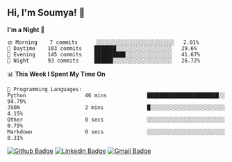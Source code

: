 ## Hi, I'm Soumya! 👋

<!--START_SECTION:waka-->
**I'm a Night 🦉** 

```text
🌞 Morning    7 commits      ░░░░░░░░░░░░░░░░░░░░░░░░░   2.01% 
🌆 Daytime    103 commits    ███████░░░░░░░░░░░░░░░░░░   29.6% 
🌃 Evening    145 commits    ██████████░░░░░░░░░░░░░░░   41.67% 
🌙 Night      93 commits     ██████░░░░░░░░░░░░░░░░░░░   26.72%

```


📊 **This Week I Spent My Time On** 

```text
💬 Programming Languages: 
Python                   46 mins             ███████████████████████░░   94.79% 
JSON                     2 mins              █░░░░░░░░░░░░░░░░░░░░░░░░   4.15% 
Other                    0 secs              ░░░░░░░░░░░░░░░░░░░░░░░░░   0.75% 
Markdown                 0 secs              ░░░░░░░░░░░░░░░░░░░░░░░░░   0.31%

```


<!--END_SECTION:waka-->

[![Github Badge](https://img.shields.io/badge/-rubyruins-grey?style=for-the-badge&logo=github&logoColor=white&link=https://github.com/rubyruins/)](https://www.github.com/rubyruins/) 
[![Linkedin Badge](https://img.shields.io/badge/-Soumya%20Parekh-0072b1?style=for-the-badge&logo=Linkedin&logoColor=white&link=https://www.linkedin.com/in/Soumya-Parekh/)](https://www.linkedin.com/in/Soumya-Parekh/) 
[![Gmail Badge](https://img.shields.io/badge/-soumya.parekh@somaiya.edu-c14438?style=for-the-badge&logo=Gmail&logoColor=white&link=mailto:soumya.parekh@somaiya.edu)](mailto:soumya.parekh@somaiya.edu) 
